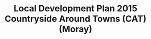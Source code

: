 ---
schema: default
title: Local Development Plan 2015 Countryside Around Towns (CAT) (Moray)
organization: Moray Council
notes: >-
    The Local Development Plan 2015 was superseded by the Local Development Plan 2020 on 27 July 2020.The five main towns of Elgin, Forres, Buckie, Keith and Lossiemouth are subject to the highest development pressures and Countryside Around Towns (CAT’s) have been designated to prevent development sprawl into the countryside. Only certain types of development are appropriate within CAT’s to protect their special character. New housing development is specifically excluded from the types of acceptable development to maintain and preserve the distinction with the built up area.
resources:
  - name: Local Development Plan 2015 Countryside Around Towns (CAT) (Moray) FEATURE LAYER
  - url: >-
      
  - format: FEATURE LAYER
license: 
category:

  - Planning
  - Environment
  - Open Data
maintainer: Moray Council
maintainer_email: someone@example.com
---